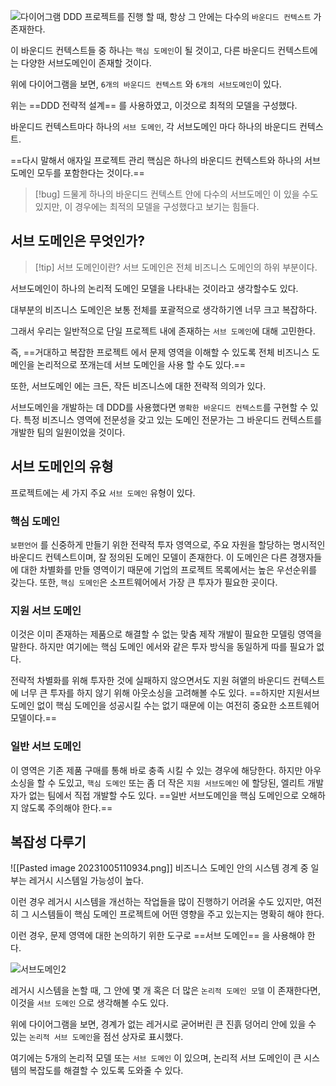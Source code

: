 ![다이어그램](서브도메인예시.png)
DDD 프로젝트를 진행 할 때, 항상 그 안에는 다수의 `바운디드 컨텍스트` 가 존재한다. 

이 바운디드 컨텍스트들 중 하나는 `핵심 도메인`이 될 것이고, 다른 바운디드 컨텍스트에는 다양한 서브도메인이 존재할 것이다.

위에 다이어그램을 보면, `6개의 바운디드 컨텍스트` 와 `6개의 서브도메인`이 있다.
 
위는 ==DDD 전략적 설계== 를 사용하였고, 이것으로 최적의 모델을 구성했다.

바운디드 컨텍스트마다 하나의 `서브 도메인`, 각 서브도메인 마다 하나의 바운디드 컨텍스트.

==다시 말해서 애자일 프로젝트 관리 핵심은 하나의 바운디드 컨텍스트와 하나의 서브 도메인 모두를 포함한다는 것이다.== 

>[!bug] 
>드물게 하나의 바운디드 컨텍스트 안에 다수의 서브도메인 이 있을 수도 있지만, 이 경우에는 최적의 모델을 구성했다고 보기는 힘들다.

## 서브 도메인은 무엇인가?
>[!tip] 서브 도메인이란?
>서브 도메인은 전체 비즈니스 도메인의 하위 부분이다.

서브도메인이 하나의 논리적 도메인 모델을 나타내는 것이라고 생각할수도 있다.

대부분의 비즈니스 도메인은 보통 전체를 포괄적으로 생각하기엔 너무 크고 복잡하다.

그래서 우리는 일반적으로 단일 프로젝트 내에 존재하는 `서브 도메인`에 대해 고민한다.

즉,
==거대하고 복잡한 프로젝트 에서 문제 영역을 이해할 수 있도록 전체 비즈니스 도메인을 논리적으로 쪼개는데 서브 도메인을 사용 할 수도 있다.==

또한, 서브도메인 에는 크든, 작든 비즈니스에 대한 전략적 의의가 있다.

서브도메인을 개발하는 데 DDD를 사용했다면 `명확한 바운디드 컨텍스트`를 구현할 수 있다.
특정 비즈니스 영역에 전문성을 갖고 있는 도메인 전문가는 그 바운디드 컨텍스트를 개발한 팀의 일원이었을 것이다.


## 서브 도메인의 유형

프로젝트에는 세 가지 주요 `서브 도메인` 유형이 있다.

### 핵심 도메인 

`보편언어` 를 신중하게 만들기 위한 전략적 투자 영역으로, 주요 자원을 할당하는 명시적인 바운디드 컨텍스트이며, 잘 정의된 도메인 모델이 존재한다.
이 도메인은 다른 경쟁자들에 대한 차별화를 만들 영역이기 때문에 기업의 프로젝트 목록에서는 높은 우선순위를 갖는다.
또한, `핵심 도메인`은 소프트웨어에서 가장 큰 투자가 필요한 곳이다.

### 지원 서브 도메인

이것은 이미 존재하는 제품으로 해결할 수 없는 맞춤 제작 개발이 필요한 모델링 영역을 말한다.
하지만 여기에는 핵심 도메인 에서와 같은 투자 방식을 동일하게 따를 필요가 없다.

전략적 차별화를 위해 투자한 것에 실패하지 않으면서도 지원 혀앹의 바운디드 컨텍스트에 너무 큰 투자를 하지 않기 위해 아웃소싱을 고려해볼 수도 있다.
==하지만 지원서브도메인 없이 핵심 도메인을 성공시킬 수는 없기 때문에 이는 여전히 중요한 소프트웨어 모델이다.==

### 일반 서브 도메인

이 영역은 기존 제품 구매를 통해 바로 충족 시킬 수 있는 경우에 해당한다.
하지만 아우소싱을 할 수 도있고, `핵심 도메인` 또는 좀 더 작은 `지원 서브도메인` 에 할당된, 엘리트 개발자가 없는 팀에서 직접 개발할 수도 있다.
==일반 서브도메인을 핵심 도메인으로 오해하지 않도록 주의해야 한다.==

## 복잡성 다루기
![[Pasted image 20231005110934.png]]
비즈니스 도메인 안의 시스템 경계 중 일부는 레거시 시스템일 가능성이 높다.

이런 경우 레거시 시스템을 개선하는 작업들을 많이 진행하기 어려울 수도 있지만, 
여전히 그 시스템들이 핵심 도메인 프로젝트에 어떤 영향을 주고 있는지는 명확히 해야 한다.

이런 경우, 문제 영역에 대한 논의하기 위한 도구로  ==서브 도메인== 을 사용해야 한다.




![서브도메인2](서브도메인2.png)

레거시 시스템을 논할 때, 그 안에 몇 개 혹은 더 많은 `논리적 도메인 모델` 이 존재한다면, 이것을 `서브 도메인` 으로 생각해볼 수도 있다.

위에 다이어그램을 보면, 경계가 없는 레거시로 굳어버린 큰 진흙 덩어리 안에 있을 수 있는 `논리적 서브 도메인`을 점선 상자로 표시했다.

여기에는 5개의 논리적 모델 또는 `서브 도메인` 이 있으며, 논리적 서브 도메인이 큰 시스템의 복잡도를 해결할 수 있도록 도와줄 수 있다.
